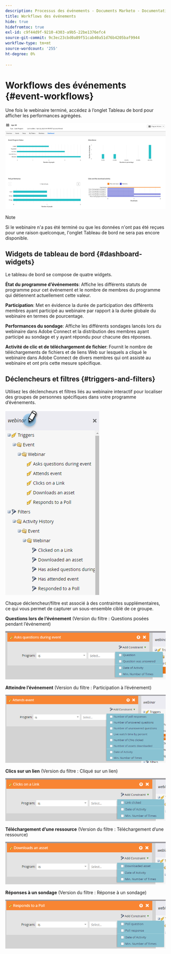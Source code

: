 ```yaml
---
description: Processus des événements - Documents Marketo - Documentation du produit
title: Workflows des événements
hide: true
hidefromtoc: true
exl-id: c9f44d9f-9210-4303-a9b5-22be1376efc4
source-git-commit: 9c3ec23cbd0a89f51cab40a51d76b4205baf9944
workflow-type: tm+mt
source-wordcount: '255'
ht-degree: 0%

---
```


# Workflows des événements {#event-workflows}

Une fois le webinaire terminé, accédez à l’onglet Tableau de bord pour afficher les performances agrégées.

![](assets/event-workflows-1.png)

>[!NOTE]
>
>Si le webinaire n&#39;a pas été terminé ou que les données n&#39;ont pas été reçues pour une raison quelconque, l&#39;onglet Tableau de bord ne sera pas encore disponible.

## Widgets de tableau de bord {#dashboard-widgets}

Le tableau de bord se compose de quatre widgets.

**État du programme d’événements**: Affiche les différents statuts de programme pour cet événement et le nombre de membres du programme qui détiennent actuellement cette valeur.

**Participation**: Met en évidence la durée de participation des différents membres ayant participé au webinaire par rapport à la durée globale du webinaire en termes de pourcentage.

**Performances du sondage**: Affiche les différents sondages lancés lors du webinaire dans Adobe Connect et la distribution des membres ayant participé au sondage et y ayant répondu pour chacune des réponses.

**Activité de clic et de téléchargement de fichier**: Fournit le nombre de téléchargements de fichiers et de liens Web sur lesquels a cliqué le webinaire dans Adobe Connect de divers membres qui ont assisté au webinaire et ont pris cette mesure spécifique.

## Déclencheurs et filtres {#triggers-and-filters}

Utilisez les déclencheurs et filtres liés au webinaire interactif pour localiser des groupes de personnes spécifiques dans votre programme d’événements.

![](assets/event-workflows-2.png)

Chaque déclencheur/filtre est associé à des contraintes supplémentaires, ce qui vous permet de capturer un sous-ensemble ciblé de ce groupe.

**Questions lors de l’événement** (Version du filtre : Questions posées pendant l’événement)

![](assets/event-workflows-3.png)

**Atteindre l’événement** (Version du filtre : Participation à l’événement)

![](assets/event-workflows-4.png)

**Clics sur un lien** (Version du filtre : Cliqué sur un lien)

![](assets/event-workflows-5.png)

**Téléchargement d’une ressource** (Version du filtre : Téléchargement d’une ressource)

![](assets/event-workflows-6.png)

**Réponses à un sondage** (Version du filtre : Réponse à un sondage)

![](assets/event-workflows-7.png)
